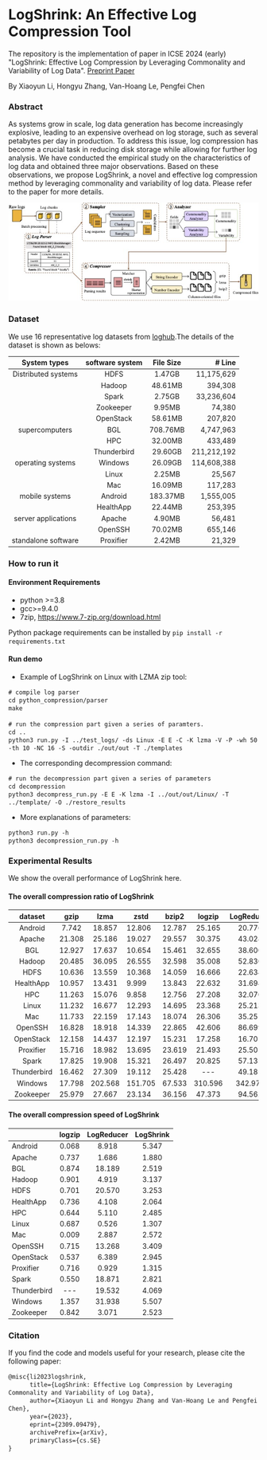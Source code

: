 # LogShrink: An Effective Log Compression Tool

The repository is the implementation of paper in ICSE 2024 (early) "LogShrink: Effective Log Compression by Leveraging Commonality and Variability of Log Data". [Preprint Paper](https://arxiv.org/abs/2309.09479)

By Xiaoyun Li, Hongyu Zhang, Van-Hoang Le, Pengfei Chen


### Abstract
As systems grow in scale, log data generation has become increasingly explosive, leading to an expensive overhead on log storage, such as several petabytes per day in production. To address this issue, log compression has become a crucial task in reducing disk storage while allowing for further log analysis. We have conducted the empirical study on the characteristics of log data and obtained three major observations. Based on these observations, we propose LogShrink, a novel and effective log compression method by leveraging commonality and variability of log data. Please refer to the paper for more details.

![The overview of LogShrink](https://github.com/IntelligentDDS/LogShrink/blob/main/figures/framework.jpg)

### Dataset
We use 16 representative log datasets from [loghub](https://zenodo.org/record/3227177).The details of the dataset is shown as belows:

|    System types     | software system | File Size |      # Line |
| :-----------------: | :-------------: | :-------: | ----------: |
| Distributed systems |      HDFS       |  1.47GB   |  11,175,629 |
|                     |     Hadoop      |  48.61MB  |     394,308 |
|                     |      Spark      |  2.75GB   |  33,236,604 |
|                     |    Zookeeper    |  9.95MB   |      74,380 |
|                     |    OpenStack    |  58.61MB  |     207,820 |
|   supercomputers    |       BGL       | 708.76MB  |   4,747,963 |
|                     |       HPC       |  32.00MB  |     433,489 |
|                     |   Thunderbird   |  29.60GB  | 211,212,192 |
|  operating systems  |     Windows     |  26.09GB  | 114,608,388 |
|                     |      Linux      |  2.25MB   |      25,567 |
|                     |       Mac       |  16.09MB  |     117,283 |
|   mobile systems    |     Android     | 183.37MB  |   1,555,005 |
|                     |    HealthApp    |  22.44MB  |     253,395 |
| server applications |     Apache      |  4.90MB   |      56,481 |
|                     |     OpenSSH     |  70.02MB  |     655,146 |
| standalone software |    Proxifier    |  2.42MB   |      21,329 |

### How to run it
#### Environment Requirements
- python >=3.8
- gcc>=9.4.0
- 7zip, https://www.7-zip.org/download.html

Python package requirements can be installed by `pip install -r requirements.txt`


#### Run demo

- Example of LogShrink on Linux with LZMA zip tool:
```console
# compile log parser
cd python_compression/parser
make 

# run the compression part given a series of paramters. 
cd ..
python3 run.py -I ../test_logs/ -ds Linux -E E -C -K lzma -V -P -wh 50 -th 10 -NC 16 -S -outdir ./out/out -T ./templates
```
- The corresponding decompression command:
```
# run the decompression part given a series of parameters
cd decompression
python3 decompress_run.py -E E -K lzma -I ../out/out/Linux/ -T ../template/ -O ./restore_results
```
- More explanations of parameters:
  
```
python3 run.py -h
python3 decompression_run.py -h
```


### Experimental Results
We show the overall performance of LogShrink here.
#### The overall compression ratio of LogShrink

|   dataset   |  gzip  |  lzma   | zstd    | bzip2  | logzip  | LogReducer | LogShrink |
| :---------: | :----: | :-----: | ------- | ------ | :-----: | :--------: | :-------: |
|   Android   | 7.742  | 18.857  | 12.806  | 12.787 | 25.165  |   20.776   |  21.857   |
|   Apache    | 21.308 | 25.186  | 19.027  | 29.557 | 30.375  |   43.028   |  55.940   |
|     BGL     | 12.927 | 17.637  | 10.654  | 15.461 | 32.655  |   38.600   |  42.385   |
|   Hadoop    | 20.485 | 36.095  | 26.555  | 32.598 | 35.008  |   52.830   |  60.091   |
|    HDFS     | 10.636 | 13.559  | 10.368  | 14.059 | 16.666  |   22.634   |  27.319   |
|  HealthApp  | 10.957 | 13.431  | 9.999   | 13.843 | 22.632  |   31.694   |  39.072   |
|     HPC     | 11.263 | 15.076  | 9.858   | 12.756 | 27.208  |   32.070   |  35.878   |
|    Linux    | 11.232 | 16.677  | 12.293  | 14.695 | 23.368  |   25.213   |  29.252   |
|     Mac     | 11.733 | 22.159  | 17.143  | 18.074 | 26.306  |   35.251   |  39.860   |
|   OpenSSH   | 16.828 | 18.918  | 14.339  | 22.865 | 42.606  |   86.699   |  103.175  |
|  OpenStack  | 12.158 | 14.437  | 12.197  | 15.231 | 17.258  |   16.701   |  22.157   |
|  Proxifier  | 15.716 | 18.982  | 13.695  | 23.619 | 21.493  |   25.501   |  27.029   |
|    Spark    | 17.825 | 19.908  | 15.321  | 26.497 | 20.825  |   57.135   |  59.739   |
| Thunderbird | 16.462 | 27.309  | 19.112  | 25.428 |   ---   |   49.185   |  48.434   |
|   Windows   | 17.798 | 202.568 | 151.705 | 67.533 | 310.596 |  342.975   |  456.301  |
|  Zookeeper  | 25.979 | 27.667  | 23.134  | 36.156 | 47.373  |   94.562   |  116.981  |


#### The overall compression speed of LogShrink
|             | logzip | LogReducer | LogShrink |
| ----------- | :----: | :--------: | :-------: |
| Android     | 0.068  |   8.918    |   5.347   |
| Apache      | 0.737  |   1.686    |   1.880   |
| BGL         | 0.874  |   18.189   |   2.519   |
| Hadoop      | 0.901  |   4.919    |   3.137   |
| HDFS        | 0.701  |   20.570   |   3.253   |
| HealthApp   | 0.736  |   4.108    |   2.064   |
| HPC         | 0.644  |   5.110    |   2.485   |
| Linux       | 0.687  |   0.526    |   1.307   |
| Mac         | 0.009  |   2.887    |   2.572   |
| OpenSSH     | 0.715  |   13.268   |   3.409   |
| OpenStack   | 0.537  |   6.389    |   2.945   |
| Proxifier   | 0.716  |   0.929    |   1.315   |
| Spark       | 0.550  |   18.871   |   2.821   |
| Thunderbird |  ---   |   19.532   |   4.069   |
| Windows     | 1.357  |   31.938   |   5.507   |
| Zookeeper   | 0.842  |   3.071    |   2.523   |


### Citation
If you find the code and models useful for your research, please cite the following paper:

```
@misc{li2023logshrink,
      title={LogShrink: Effective Log Compression by Leveraging Commonality and Variability of Log Data}, 
      author={Xiaoyun Li and Hongyu Zhang and Van-Hoang Le and Pengfei Chen},
      year={2023},
      eprint={2309.09479},
      archivePrefix={arXiv},
      primaryClass={cs.SE}
}
```
